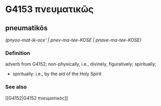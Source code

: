 # G4153 πνευματικῶς

## pneumatikōs

_(pnyoo-mat-ik-oce' | pnev-ma-tee-KOSE | pnave-ma-tee-KOSE)_

### Definition

adverb from G4152; non-physically, i.e., divinely, figuratively; spiritually; 

- spiritually: i.e., by the aid of the Holy Spirit

### See also

[[G4152|G4152 πνευματικός]]
